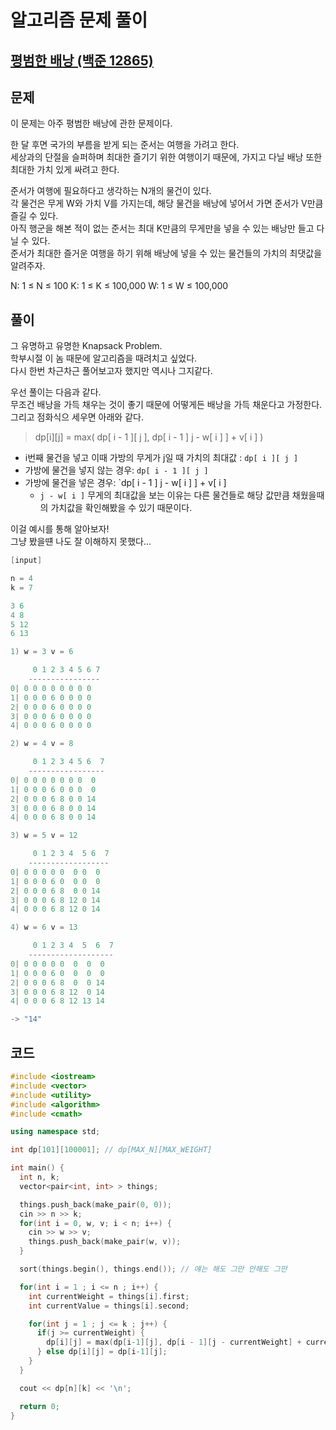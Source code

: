 # 알고리즘 문제 풀이

## [평범한 배낭 (백준 12865)](https://www.acmicpc.net/problem/12865)

## 문제

이 문제는 아주 평범한 배낭에 관한 문제이다.

한 달 후면 국가의 부름을 받게 되는 준서는 여행을 가려고 한다.<br/>
세상과의 단절을 슬퍼하며 최대한 즐기기 위한 여행이기 때문에, 가지고 다닐 배낭 또한 최대한 가치 있게 싸려고 한다.

준서가 여행에 필요하다고 생각하는 N개의 물건이 있다.<br/>
각 물건은 무게 W와 가치 V를 가지는데, 해당 물건을 배낭에 넣어서 가면 준서가 V만큼 즐길 수 있다.<br/>
아직 행군을 해본 적이 없는 준서는 최대 K만큼의 무게만을 넣을 수 있는 배낭만 들고 다닐 수 있다.<br/>
준서가 최대한 즐거운 여행을 하기 위해 배낭에 넣을 수 있는 물건들의 가치의 최댓값을 알려주자.

N: 1 ≤ N ≤ 100
K: 1 ≤ K ≤ 100,000
W: 1 ≤ W ≤ 100,000

## 풀이

그 유명하고 유명한 Knapsack Problem.<br/>
학부시절 이 놈 때문에 알고리즘을 때려치고 싶었다.<br/>
다시 한번 차근차근 풀어보고자 했지만 역시나 그지같다.

우선 풀이는 다음과 같다.<br/>
무조건 배낭을 가득 채우는 것이 좋기 때문에 어떻게든 배낭을 가득 채운다고 가정한다.<br/>
그리고 점화식으 세우면 아래와 같다.

> dp[i][j] = max( dp[ i - 1 ][ j ], dp[ i - 1 ] j - w[ i ] ] + v[ i ] )

- i번째 물건을 넣고 이때 가방의 무게가 j일 때 가치의 최대값 : `dp[ i ][ j ]`
- 가방에 물건을 넣지 않는 경우: `dp[ i - 1 ][ j ]`
- 가방에 물건을 넣은 경우: `dp[ i - 1 ] j - w[ i ] ] + v[ i ]
  - `j - w[ i ]` 무게의 최대값을 보는 이유는 다른 물건들로 해당 값만큼 채웠을때의 가치값을 확인해봤을 수 있기 때문이다.

이걸 예시를 통해 알아보자!<br/>
그냥 봤을떈 나도 잘 이해하지 못했다...

```cpp
[input]

n = 4
k = 7

3 6
4 8
5 12
6 13

```

```cpp
1) w = 3 v = 6

	 0 1 2 3 4 5 6 7
	----------------
0| 0 0 0 0 0 0 0 0
1| 0 0 0 6 0 0 0 0
2| 0 0 0 6 0 0 0 0
3| 0 0 0 6 0 0 0 0
4| 0 0 0 6 0 0 0 0

2) w = 4 v = 8

	 0 1 2 3 4 5 6  7
	-----------------
0| 0 0 0 0 0 0 0  0
1| 0 0 0 6 0 0 0  0
2| 0 0 0 6 8 0 0 14
3| 0 0 0 6 8 0 0 14
4| 0 0 0 6 8 0 0 14

3) w = 5 v = 12

	 0 1 2 3 4  5 6  7
	------------------
0| 0 0 0 0 0  0 0  0
1| 0 0 0 6 0  0 0  0
2| 0 0 0 6 8  0 0 14
3| 0 0 0 6 8 12 0 14
4| 0 0 0 6 8 12 0 14

4) w = 6 v = 13

	 0 1 2 3 4  5  6  7
	-------------------
0| 0 0 0 0 0  0  0  0
1| 0 0 0 6 0  0  0  0
2| 0 0 0 6 8  0  0 14
3| 0 0 0 6 8 12  0 14
4| 0 0 0 6 8 12 13 14

-> "14"
```

## 코드

```cpp
#include <iostream>
#include <vector>
#include <utility>
#include <algorithm>
#include <cmath>

using namespace std;

int dp[101][100001]; // dp[MAX_N][MAX_WEIGHT]

int main() {
  int n, k;
  vector<pair<int, int> > things;

  things.push_back(make_pair(0, 0));
  cin >> n >> k;
  for(int i = 0, w, v; i < n; i++) {
    cin >> w >> v;
    things.push_back(make_pair(w, v));
  }

  sort(things.begin(), things.end()); // 얘는 해도 그만 안해도 그만

  for(int i = 1 ; i <= n ; i++) {
    int currentWeight = things[i].first;
    int currentValue = things[i].second;

    for(int j = 1 ; j <= k ; j++) {
      if(j >= currentWeight) {
        dp[i][j] = max(dp[i-1][j], dp[i - 1][j - currentWeight] + currentValue);
      } else dp[i][j] = dp[i-1][j];
    }
  }

  cout << dp[n][k] << '\n';

  return 0;
}
```
